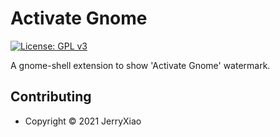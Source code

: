 # Activate Gnome
[![License: GPL v3](https://img.shields.io/badge/License-GPL%20v3-blue.svg)](./LICENSE)  

A gnome-shell extension to show 'Activate Gnome' watermark.  

## Contributing
* Copyright © 2021 JerryXiao
